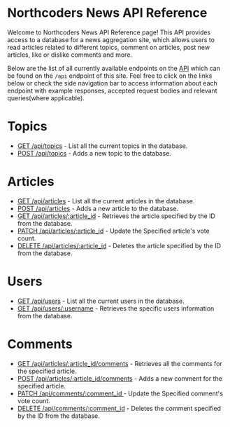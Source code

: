 # Northcoders News API Reference

Welcome to Northcoders News API Reference page! This API provides access to a database for a news aggregation site, which allows users to read articles related to different topics, comment on articles, post new articles, like or dislike comments and more.

Below are the list of all currently available endpoints on the [API](https://be-nc-newss.cyclic.app/api) which can be found on the `/api` endpoint of this site. Feel free to click on the links below or check the side navigation bar to access information about each endpoint with example responses, accepted request bodies and relevant queries(where applicable).

# Topics

- [GET /api/topics](./docs/topics/getTopics.md) - List all the current topics in the database.
- [POST /api/topics](./docs/topics/postTopic.md) - Adds a new topic to the database.

# Articles

- [GET /api/articles](./docs/articles/getArticles.md) - List all the current articles in the database.
- [POST /api/articles](./docs/articles/postArticles.md) - Adds a new article to the database.
- [GET /api/articles/:article_id](./docs/articles/getArticleById.md) - Retrieves the article specified by the ID from the database.
- [PATCH /api/articles/:article_id](./docs/articles/patchArticleById.md) - Update the Specified article's vote count.
- [DELETE /api/articles/:article_id](./docs/articles/deleteArticleById.md) - Deletes the article specified by the ID from the database.

# Users

- [GET /api/users](./docs/users/getUsers.md) - List all the current users in the database.
- [GET /api/users/:username](./docs/users/getUserByUsername.md) - Retrieves the specific users information from the database.

# Comments

- [GET /api/articles/:article_id/comments](./docs/comments/getCommentsByAticleId.md) - Retrieves all the comments for the specified article.
- [POST /api/articles/:article_id/comments](./docs/comments/postCommentByArticleId.md) - Adds a new comment for the specified article.
- [PATCH /api/comments/:comment_id ](./docs/comments/patchCommentByCommentId.md) - Update the Specified comment's vote count.
- [DELETE /api/comments/:comment_id](./docs/comments/deleteCommentByCommentId.md) - Deletes the comment specified by the ID from the database.
